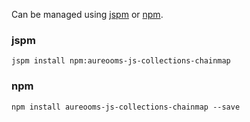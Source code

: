 Can be managed using
[jspm](http://jspm.io)
or [npm](https://github.com/npm/npm).

### jspm
```terminal
jspm install npm:aureooms-js-collections-chainmap
```

### npm
```terminal
npm install aureooms-js-collections-chainmap --save
```
